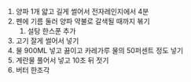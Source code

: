 1. 양파 1개 얇고 길게 썰어서 전자레인지에서 4분
2. 펜에 기름 둘러 양파 약불로 갈색될 때까지 볶기
   1. 설탕 한스푼 추가
3. 고기 잘게 썰어서 넣기
4. 물 900ML 넣고 끓이고 카레가루 물의 50퍼센트 정도 넣기
5. 계란물 풀어서 넣고 10초 뒤 젓기
6. 버터 한조각